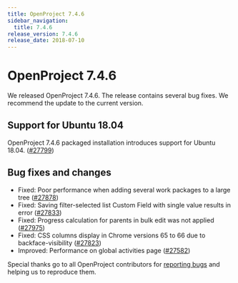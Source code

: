 ```yaml
---
title: OpenProject 7.4.6
sidebar_navigation:
  title: 7.4.6
release_version: 7.4.6
release_date: 2018-07-10
---
```


# OpenProject 7.4.6

We released OpenProject 7.4.6. The release contains several bug fixes.
We recommend the update to the current version.

## Support for Ubuntu 18.04

OpenProject 7.4.6 packaged installation introduces support for Ubuntu
18.04.
([#27799](https://community.openproject.org/wp/27799))

## Bug fixes and changes

- Fixed: Poor performance when adding several work packages to a large
  tree
  ([#27878](https://community.openproject.org/wp/27878))
- Fixed: Saving filter-selected list Custom Field with single value
  results in error
  ([#27833](https://community.openproject.org/wp/27833))
- Fixed: Progress calculation for parents in bulk edit was not applied
  ([#27975](https://community.openproject.org/wp/27975))
- Fixed: CSS columns display in Chrome versions 65 to 66 due to
  backface-visibility
  ([#27823](https://community.openproject.org/wp/27823))
- Improved: Performance on global activities page
  ([#27582](https://community.openproject.org/wp/27582))

Special thanks go to all OpenProject contributors for [reporting bugs](../../../development/report-a-bug/)
and helping us to reproduce them.
